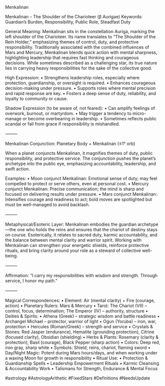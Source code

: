 Menkalinan

Menkalinan – The Shoulder of the Charioteer (β Aurigae)
Keywords: Guardian’s Burden, Responsibility, Public Role, Steadfast Duty

General Meaning:
Menkalinan sits in the constellation Auriga, marking the left shoulder of the Charioteer. Its name translates to “The Shoulder of the Rein Holder,” emphasizing themes of control, duty, and protective responsibility. Traditionally associated with the combined influences of Mars and Mercury, Menkalinan blends quick action with mental sharpness, highlighting leadership that requires fast thinking and courageous decisions. While sometimes described as a challenging star, its true nature lies in carrying heavy responsibilities for the sake of the collective good.

High Expression:
	•	Strengthens leadership roles, especially where protection, guardianship, or oversight is required.
	•	Enhances courageous decision-making under pressure.
	•	Supports roles where mental precision and rapid response are key.
	•	Fosters a deep sense of duty, reliability, and loyalty to community or cause.

Shadow Expression (to be aware of, not feared):
	•	Can amplify feelings of overwork, burnout, or martyrdom.
	•	May trigger a tendency to micro-manage or become overbearing in leadership.
	•	Sometimes reflects public scandal or fall from grace if responsibility is mishandled.

⸻

Menkalinan Conjunction: Planetary Body + Menkalinan (≤1° orb)

When a planet conjuncts Menkalinan, it magnifies themes of duty, public responsibility, and protective service. The conjunction pushes the planet’s archetype into the public eye, emphasizing accountability, leadership, and swift action.

Examples:
	•	Moon conjunct Menkalinan: Emotional sense of duty; may feel compelled to protect or serve others, even at personal cost.
	•	Mercury conjunct Menkalinan: Precise communication; the mind is sharp and focused on delivering results under pressure.
	•	Mars conjunct Menkalinan: Intensifies courage and readiness to act; bold moves are spotlighted but must be well-managed to avoid backlash.

⸻

Metaphysical/Esoteric Layer:
Menkalinan embodies the guardian archetype—the one who holds the reins and ensures that the chariot of destiny stays on course. Esoterically, it relates to sacred duty, karmic accountability, and the balance between mental clarity and warrior spirit. Working with Menkalinan can strengthen your energetic shields, reinforce protective rituals, and bring clarity around your role as a steward of collective well-being.

⸻

Affirmation:
“I carry my responsibilities with wisdom and strength. Through service, I honor my path.”

⸻

Magical Correspondences:
	•	Element: Air (mental clarity) + Fire (courage, action)
	•	Planetary Rulers: Mars & Mercury
	•	Tarot: The Chariot (VII) – control, focus, determination; The Emperor (IV) – authority, structure
	•	Deities & Spirits:
	•	Athena (Greek) – strategic wisdom and battle readiness
	•	Archangel Michael – protector, warrior of light
	•	Ogun (Yoruba) – iron, war, protection
	•	Hercules (Roman/Greek) – strength and service
	•	Crystals & Stones: Red Jasper (endurance), Hematite (grounding protection), Citrine (focused clarity), Obsidian (shielding)
	•	Herbs & Plants: Rosemary (clarity & protection), Basil (courage), Black Pepper (sharp action)
	•	Colors: Deep red, iron gray, sharp white
	•	Symbols: Shield, reins, chariot, flaming sword
	•	Day/Night Magic: Potent during Mars hours/days, and when working under a waxing Moon for growth in responsibility
	•	Ritual Use:
	•	Protection & Guardianship Spells
	•	Leadership Empowerment Rituals
	•	Karmic Cleansing & Accountability Work
	•	Talismans for Strength, Endurance & Mental Focus

#astrology #AstrologyArithetic #FixedStars #Definitions #NeedsUpdate 
